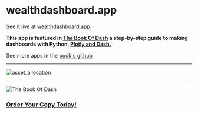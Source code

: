# wealthdashboard.app

See it live at  [wealthdashboard.app](https://www.wealthdashboard.app/). 


__This app is featured in [The Book Of Dash](https://nostarch.com/book-dash) a step-by-step guide to making dashboards with Python, [Plotly and Dash.](https://dash.plotly.com/)__

See more apps in the [book's github](https://github.com/DashBookProject/Plotly-Dash/tree/master/Chapter-6)


-----


![asset_allocation](https://user-images.githubusercontent.com/72614349/103412086-bf019f00-4b30-11eb-8420-d3b128b673dc.png)

---------

![The Book Of Dash](https://user-images.githubusercontent.com/72614349/185497519-733bdfc3-5731-4419-9a68-44c1cad04a78.png)

### [Order Your Copy Today!](https://nostarch.com/book-dash)